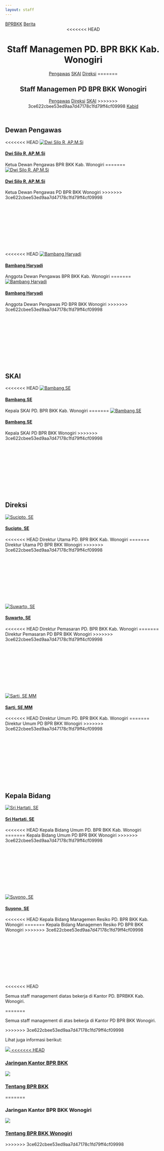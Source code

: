 ```yaml
---
layout: staff
---
```


<div class="container">
<!-- Top Navigation -->
	<div class="bprbkk-top clearfix">
		<a class="bprbkk-icon" href="/"><span>BPRBKK</span></a>
		<span class="right"><a class="bprbkk-icon" href="/news"><span>Berita</span></a></span>
	</div>
<div class="content">
	<header class="bprbkk-header">
<<<<<<< HEAD
		<h1>Staff Managemen <span>PD. BPR BKK Kab. Wonogiri</span></h1>
		<nav class="bprbkk-staff">
			<a href="#dewan-pengawas">Pengawas</a>
			<a href="#skai">SKAI</a>
			<a href="#direksi">Direksi</a>
=======
		<h1>Staff Managemen <span>PD BPR BKK Wonogiri</span></h1>
		<nav class="bprbkk-staff">
			<a href="#dewan-pengawas">Pengawas</a>
			<a href="#direksi">Direksi</a>
			<a href="#skai">SKAI</a>
>>>>>>> 3ce622cbee53ed9aa7d47178c1fd79ff4cf09998
			<a href="#kepala-bidang">Kabid</a>
		</nav>
	</header>
	<div class="dummy dummy-avatar" id="dewan-pengawas">
	<h2>Dewan Pengawas</h2>
		<div class="tooltip tooltip-effect-1">
<<<<<<< HEAD
		<a href="#"><img src="/images/managemen/suwarto.png" alt="Dwi Silo R, AP.M.Si"/><h4>Dwi Silo R, AP.M.Si</h4></a>
		<span class="tooltip-content"> Ketua Dewan Pengawas BPR BKK Kab. Wonogiri</span>
=======
		<a href="#"><img src="/images/managemen/dwisilo.jpg" alt="Dwi Silo R, AP.M.Si"/><h4>Dwi Silo R, AP.M.Si</h4></a>
		<span class="tooltip-content"> Ketua Dewan Pengawas PD BPR BKK Wonogiri</span>
>>>>>>> 3ce622cbee53ed9aa7d47178c1fd79ff4cf09998
			<div class="tooltip-shape">
				<svg height="165px" width="220px">
				<use xlink:href="#managemen" class="bprbkk-1" />
				</svg>
			</div>
		</div>
		<div class="tooltip tooltip-effect-2">
<<<<<<< HEAD
		<a href="#"><img src="/images/managemen/sucipto.jpg" alt="Bambang Haryadi"/><h4>Bambang Haryadi</h4></a>
		<span class="tooltip-content">Anggota Dewan Pengawas BPR BKK Kab. Wonogiri</span>
=======
		<a href="#"><img src="/images/managemen/bambang_haryadi.jpg" alt="Bambang Haryadi"/><h4>Bambang Haryadi</h4></a>
		<span class="tooltip-content">Anggota Dewan Pengawas PD BPR BKK Wonogiri</span>
>>>>>>> 3ce622cbee53ed9aa7d47178c1fd79ff4cf09998
			<div class="tooltip-shape">
				<svg height="165px" width="220px">
				<use xlink:href="#managemen-2" class="bprbkk-1" />
				</svg>
			</div>
		</div>
	</div>
	<div class="dummy dummy-avatar" id="skai">
	<h2>SKAI</h2>
		<div class="tooltip tooltip-effect-2">
<<<<<<< HEAD
		<a href="#"><img src="/images/managemen/sucipto.jpg" alt="Bambang,SE"/><h4>Bambang,SE</h4></a>
		<span class="tooltip-content">Kepala SKAI PD. BPR BKK Kab. Wonogiri</span>
=======
		<a href="#"><img src="/images/managemen/bambang1.jpg" alt="Bambang,SE"/><h4>Bambang,SE</h4></a>
		<span class="tooltip-content">Kepala SKAI PD BPR BKK Wonogiri</span>
>>>>>>> 3ce622cbee53ed9aa7d47178c1fd79ff4cf09998
			<div class="tooltip-shape">
				<svg height="165px" width="220px">
				<use xlink:href="#managemen-2" class="bprbkk-1" />
				</svg>
			</div>
		</div>
	</div>
	<div class="dummy dummy-avatar" id="direksi">
	<h2>Direksi</h2>
		<div class="tooltip tooltip-effect-1">
		<a href="#"><img src="/images/managemen/sucipto.jpg" alt="Sucipto, SE"/><h4>Sucipto, SE</h4></a>
<<<<<<< HEAD
		<span class="tooltip-content">Direktur Utama PD. BPR BKK Kab. Wonogiri</span>
=======
		<span class="tooltip-content">Direktur Utama PD BPR BKK Wonogiri</span>
>>>>>>> 3ce622cbee53ed9aa7d47178c1fd79ff4cf09998
			<div class="tooltip-shape">
				<svg height="165px" width="220px">
				<use xlink:href="#managemen" class="bprbkk-1" />
				</svg>
			</div>
		</div>
		<div class="tooltip tooltip-effect-2">
		<a href="#"><img src="/images/managemen/suwarto.png" alt="Suwarto, SE"/><h4>Suwarto, SE</h4></a>
<<<<<<< HEAD
		<span class="tooltip-content">Direktur Pemasaran PD. BPR BKK Kab. Wonogiri</span>
=======
		<span class="tooltip-content">Direktur Pemasaran PD BPR BKK Wonogiri</span>
>>>>>>> 3ce622cbee53ed9aa7d47178c1fd79ff4cf09998
			<div class="tooltip-shape">
				<svg height="165px" width="220px">
				<use xlink:href="#managemen-2" class="bprbkk-1" />
				</svg>
			</div>
		</div>
		<div class="tooltip tooltip-effect-2">
		<a href="#"><img src="/images/managemen/sarti.jpg" alt="Sarti, SE,MM"/><h4>Sarti, SE,MM</h4></a>
<<<<<<< HEAD
		<span class="tooltip-content">Direktur Umum PD. BPR BKK Kab. Wonogiri</span>
=======
		<span class="tooltip-content">Direktur Umum PD BPR BKK Wonogiri</span>
>>>>>>> 3ce622cbee53ed9aa7d47178c1fd79ff4cf09998
			<div class="tooltip-shape">
				<svg height="165px" width="220px">
				<use xlink:href="#managemen-2" class="bprbkk-1" />
				</svg>
			</div>
		</div>
	</div>
	<div class="dummy dummy-avatar" id="kepala-bidang">
	<h2>Kepala Bidang</h2>
		<div class="tooltip tooltip-effect-1">
			<a href="#"><img src="/images/managemen/sri_hartati.png" alt="Sri Hartati, SE"/><h4>Sri Hartati, SE</h4></a>
<<<<<<< HEAD
			<span class="tooltip-content">Kepala Bidang Umum PD. BPR BKK Kab. Wonogiri</span>
=======
			<span class="tooltip-content">Kepala Bidang Umum PD BPR BKK Wonogiri</span>
>>>>>>> 3ce622cbee53ed9aa7d47178c1fd79ff4cf09998
			<div class="tooltip-shape">
				<svg height="165px" width="220px">
				<use xlink:href="#managemen" class="bprbkk-1" />
				</svg>
			</div>
		</div>
		<div class="tooltip tooltip-effect-2">
			<a href="#"><img src="/images/managemen/suyono.png" alt="Suyono, SE"/><h4>Suyono, SE</h4></a>
<<<<<<< HEAD
			<span class="tooltip-content">Kepala Bidang Managemen Resiko PD. BPR BKK Kab. Wonogiri</span>
=======
			<span class="tooltip-content">Kepala Bidang Managemen Resiko PD BPR BKK Wonogiri</span>
>>>>>>> 3ce622cbee53ed9aa7d47178c1fd79ff4cf09998
			<div class="tooltip-shape">
				<svg height="165px" width="220px">
				<use xlink:href="#managemen-2" class="bprbkk-1" />
				</svg>
			</div>
		</div>
	</div>
<<<<<<< HEAD
	<p class="info">Semua staff management diatas bekerja di Kantor PD. BPRBKK Kab. Wonogiri.</p>
=======
	<p class="info">Semua staff management di atas bekerja di Kantor PD BPR BKK Wonogiri.</p>
>>>>>>> 3ce622cbee53ed9aa7d47178c1fd79ff4cf09998
	<section class="related">
		<p>Lihat juga informasi berikut:</p>
			<a href="/about/kantor">
				<img src="/images/jaringan_kantor_300x142.jpg" />
<<<<<<< HEAD
				<h3>Jaringan Kantor BPR BKK</h3>
			</a>
			<a href="/about">
				<img src="/images/bprbkk_300x142.jpg" />
				<h3>Tentang BPR BKK</h3>
			</a>
	</section>
</div><!-- /content -->
</div><!-- /container -->
=======
				<h3>Jaringan Kantor BPR BKK Wonogiri</h3>
			</a>
			<a href="/about">
				<img src="/images/bprbkk_300x142.jpg" />
				<h3>Tentang BPR BKK Wonogiri</h3>
			</a>
	</section>
</div><!-- /content -->
</div><!-- /container -->
>>>>>>> 3ce622cbee53ed9aa7d47178c1fd79ff4cf09998
